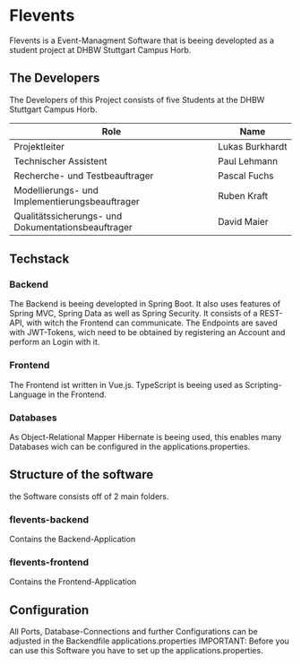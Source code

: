 # Flevents 
Flevents is a Event-Managment Software that is beeing developted as a student project at DHBW Stuttgart Campus Horb. 

## The Developers 

The Developers of this Project consists of five Students at the DHBW Stuttgart Campus Horb.

| Role | Name |
| --- | --- |
| Projektleiter | Lukas&nbsp;Burkhardt |
| Technischer Assistent | Paul&nbsp;Lehmann |
| Recherche- und Testbeauftrager | Pascal&nbsp;Fuchs |
| Modellierungs- und Implementierungsbeauftrager | Ruben&nbsp;Kraft |
| Qualitätssicherungs- und Dokumentationsbeauftrager | David&nbsp;Maier |

## Techstack 

### Backend
The Backend is beeing developted in Spring Boot. It also uses features of Spring MVC, Spring Data as well as Spring Security. 
It consists of a REST-API, with witch the Frontend can communicate. 
The Endpoints are saved with JWT-Tokens, wich need to be obtained by registering an Account and perform an Login with it. 

### Frontend 
The Frontend ist written in Vue.js. TypeScript is beeing used as Scripting-Language in the Frontend. 

### Databases 
As Object-Relational Mapper Hibernate is beeing used, this enables many Databases wich can be configured in the applications.properties. 

## Structure of the software
the Software consists off of 2 main folders. 

### flevents-backend
Contains the Backend-Application 
### flevents-frontend
Contains the Frontend-Application 

## Configuration 
All Ports, Database-Connections and further Configurations can be adjusted in the Backendfile applications.properties
IMPORTANT: Before you can use this Software you have to set up the applications.properties. 

